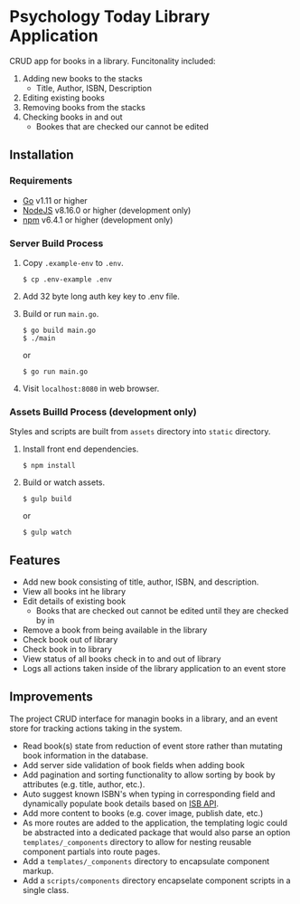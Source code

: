 # Psychology Today Library Application

CRUD app for books in a library. Funcitonality included:

1. Adding new books to the stacks
	* Title, Author, ISBN, Description
2. Editing existing books
3. Removing books from the stacks
4. Checking books in and out
	* Bookes that are checked our cannot be edited

## Installation

### Requirements

* [Go](https://golang.org/dl/) v1.11 or higher
* [NodeJS](https://nodejs.org/en/) v8.16.0 or higher (development only)
* [npm](https://www.npmjs.com/get-npm) v6.4.1 or higher (development only)

### Server Build Process

1. Copy `.example-env` to `.env`.

    ```
    $ cp .env-example .env
    ```

2. Add 32 byte long auth key key to .env file.

3. Build or run `main.go`.

    ```
    $ go build main.go
    $ ./main
    ```

    or

    ```
    $ go run main.go
    ```

4. Visit `localhost:8080` in web browser.

### Assets Builld Process (development only)

Styles and scripts are built from `assets` directory into `static` directory.

1. Install front end dependencies.

    ```
    $ npm install
    ```

2. Build or watch assets.

    ```
    $ gulp build
    ```

    or

    ```
    $ gulp watch
    ```

## Features

* Add new book consisting of title, author, ISBN, and description.
* View all books int he library
* Edit details of existing book
    * Books that are checked out cannot be edited until they are checked by in
* Remove a book from being available in the library
* Check book out of library
* Check book in to library
* View status of all books check in to and out of library
* Logs all actions taken inside of the library application to an event store

## Improvements

The project CRUD interface for managin books in a library, and an event store for tracking actions taking in the system.

* Read book(s) state from reduction of event store rather than mutating book information in the database.
* Add server side validation of book fields when adding book
* Add pagination and sorting functionality to allow sorting by book by attributes (e.g. title, author, etc.).
* Auto suggest known ISBN's when typing in corresponding field and dynamically populate book details based on [ISB API](http://www.isbndb.com/").
* Add more content to books (e.g. cover image, publish date, etc.)
* As more routes are added to the application, the templating logic could be abstracted into a dedicated package that would also parse an option `templates/_components` directory to allow for nesting reusable component partials into route pages.
* Add a `templates/_components` directory to encapsulate component markup.
* Add a `scripts/components` directory encapselate component scripts in a single class.
